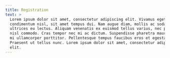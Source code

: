 ```yaml
---
title: Registration
text: >
  Lorem ipsum dolor sit amet, consectetur adipiscing elit. Vivamus eget
  condimentum nisl, sit amet tempus dui. Nam augue diam, mollis ac sodales at,
  ultrices eu lectus. Aliquam venenatis ex euismod tellus varius, nec pretium
  nisl commodo. Cras tempor nec mi ac dictum. Suspendisse pharetra mauris vitae
  mi ullamcorper porttitor. Pellentesque tempus faucibus eros et egestas.
  Praesent ut tellus nunc. Lorem ipsum dolor sit amet, consectetur adipiscing
  elit.
---
```

